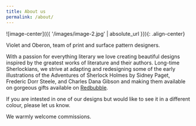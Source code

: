 ```yaml
---
title: About us
permalink: /about/
---
```



![image-center]({{ '/images/image-2.jpg' | absolute_url }}){: .align-center}

Violet and Oberon, team of print and surface pattern designers.

With a passion for everything literary we love creating beautiful
designs inspired by the greatest works of literature and their
authors. Long-time Sherlockians, we strive at adapting and redesigning
some of the early illustrations of the Adventures of Sherlock Holmes
by Sidney Paget, Frederic Dorr Steele, and Charles Dana Gibson and
making them available on gorgeous gifts available on
[Redbubble](https://www.redbubble.com/people/VioletAndOberon/shop).

If you are intested in one of our designs but would like to see it in
a different colour, please let us know.

We warmly welcome commissions.

